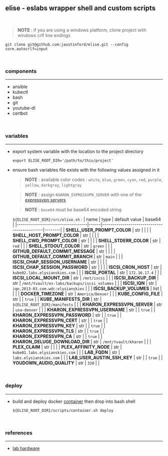 ## elise - eslabs wrapper shell and custom scripts
<br />

> **NOTE** : if you are using a windows platform, clone project with windows crlf line endings
```
git clone git@github.com:jaustinford/elise.git --config core.autocrlf=input
```

<br />

### components
---

- ansible
- kubectl
- bash
- git
- youtube-dl
- certbot

<br />

### variables
---

- export system variable with the location to the project directory
    ```
    export ELISE_ROOT_DIR='/path/to/this/project'
    ```

- ensure bash variables file exists with the following values assigned in it
    > **NOTE** : available color codes : `white`, `blue`, `green`, `cyan`, `red`, `purple`, `yellow`, `darkgray`, `lightgray`

    > **NOTE** : assign `KHARON_EXPRESSVPN_SERVER` with one of the [expressvpn servers](https://github.com/jaustinford/elise/blob/main/files/expressvpn_servers.txt)

    > **NOTE** : `base64` must be base64 encoded string

    `${ELISE_ROOT_DIR}/src/elise.sh` :
    | name                              | type | default value                               | base64 |
    |-----------------------------------|------|---------------------------------------------|--------|
    | **SHELL_USER_PROMPT_COLOR**       | str  |                                             |        |
    | **SHELL_HOST_PROMPT_COLOR**       | str  |                                             |        |
    | **SHELL_CWD_PROMPT_COLOR**        | str  |                                             |        |
    | **SHELL_STDERR_COLOR**            | str  | `red`                                       |        |
    | **SHELL_STDOUT_COLOR**            | str  | `green`                                     |        |
    | **GITHUB_DEFAULT_COMMIT_MESSAGE** | str  |                                             |        |
    | **GITHUB_DEFAULT_COMMIT_BRANCH**  | str  | `main`                                      |        |
    | **ISCSI_CHAP_SESSION_USERNAME**   | str  |                                             |        |
    | **ISCSI_CHAP_SESSION_PASSWORD**   | str  |                                             |        |
    | **ISCSI_CRON_HOST**               | str  | `kube02.labs.elysianskies.com`              |        |
    | **ISCSI_PORTAL**                  | str  | `172.16.17.4`                               |        |
    | **ISCSI_LOCAL_MOUNT_DIR**         | str  | `/mnt/iscsi`                                |        |
    | **ISCSI_BACKUP_DIR**              | str  | `/mnt/tvault/es-labs/backups/iscsi_volumes` |        |
    | **ISCSI_IQN**                     | str  | `iqn.2013-03.com.wdc:elysianskies`          |        |
    | **ISCSI_BACKUP_VOLUMES**          | list |                                             |        |
    | **DOCKER_TIMEZONE**               | str  | `America/Denver`                            |        |
    | **KUBE_CONFIG_FILE**              | str  |                                             | `true` |
    | **KUBE_MANIFESTS_DIR**            | str  | `${ELISE_ROOT_DIR}/manifests`               |        |
    | **KHARON_EXPRESSVPN_SERVER**      | str  | `usa-denver`                                |        |
    | **KHARON_EXPRESSVPN_USERNAME**    | str  |                                             | `true` |
    | **KHARON_EXPRESSVPN_PASSWORD**    | str  |                                             | `true` |
    | **KHARON_EXPRESSVPN_CERT**        | str  |                                             | `true` |
    | **KHARON_EXPRESSVPN_KEY**         | str  |                                             | `true` |
    | **KHARON_EXPRESSVPN_TLS**         | str  |                                             | `true` |
    | **KHARON_EXPRESSVPN_CA**          | str  |                                             | `true` |
    | **KHARON_DELUGE_DOWNLOAD_DIR**    | str  | `/mnt/tvault/kharon`                        |        |
    | **PLEX_CLAIM**                    | str  |                                             |        |
    | **PLEX_AFFINITY_NODE**            | str  | `kube01.labs.elysianskies.com`              |        |
    | **LAB_FQDN**                      | str  | `labs.elysianskies.com`                     |        |
    | **LAB_USER_AUSTIN_SSH_KEY**       | str  |                                             | `true` |
    | **YOUDOWN_AUDIO_QUALITY**         | str  | `320`                                       |        |

<br />

### deploy
---

- build and deploy docker [container](https://github.com/jaustinford/elise/blob/main/scripts/container.sh) then drop into bash shell
    ```
    ${ELISE_ROOT_DIR}/scripts/container.sh deploy
    ```

<br />

### references
---
- [lab hardware](https://github.com/jaustinford/elise/blob/main/files/docs/eslabs.md)
